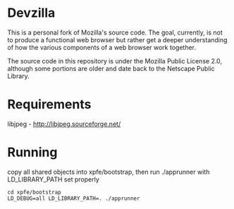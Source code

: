 # Devzilla

This is a personal fork of Mozilla's source code. The goal, currently, is not
to produce a functional web browser but rather get a deeper understanding of how
the various components of a web browser work together.

The source code in this repository is under the Mozilla Public License 2.0,
although some portions are older and date back to the Netscape Public Library.

# Requirements
libjpeg - http://libjpeg.sourceforge.net/

# Running
copy all shared objects into xpfe/bootstrap, then run ./apprunner with
LD\_LIBRARY\_PATH set properly

```
cd xpfe/bootstrap
LD_DEBUG=all LD_LIBRARY_PATH=. ./apprunner
```
